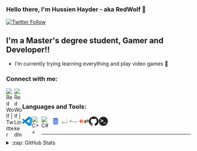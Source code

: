 ### Hello there, I'm Hussien Hayder - aka RedWolf 👋

[![Twitter Follow](https://img.shields.io/twitter/follow/Eng_RedWolf?color=1DA1F2&logo=twitter&style=for-the-badge)](https://twitter.com/Eng_RedWolf?s=09)

## I'm a Master's degree student, Gamer and Developer!!

- I’m currently trying learning everything and play video games 🤷

### Connect with me:

[<img align="left" alt="RedWolf | Twitter" width="22px" src="https://cdn.jsdelivr.net/npm/simple-icons@v3/icons/twitter.svg" />][twitter]
[<img align="left" alt="RedWolf | LinkedIn" width="22px" src="https://cdn.jsdelivr.net/npm/simple-icons@v3/icons/linkedin.svg" />][linkedin]

<br />

### Languages and Tools:

<img align="left" alt="Visual Studio Code" width="26px" src="https://raw.githubusercontent.com/github/explore/80688e429a7d4ef2fca1e82350fe8e3517d3494d/topics/visual-studio-code/visual-studio-code.png" />
<img align="left" alt="C++" width="26px" src="https://upload.wikimedia.org/wikipedia/commons/thumb/1/18/ISO_C%2B%2B_Logo.svg/1822px-ISO_C%2B%2B_Logo.svg.png" />
<img align="left" alt="C#" width="26px" src="https://www.freeiconspng.com/uploads/c-logo-icon-18.png" />
<img align="left" alt="SQL" width="26px" src="https://raw.githubusercontent.com/github/explore/80688e429a7d4ef2fca1e82350fe8e3517d3494d/topics/sql/sql.png" />
<img align="left" alt="MySQL" width="26px" src="https://raw.githubusercontent.com/github/explore/80688e429a7d4ef2fca1e82350fe8e3517d3494d/topics/mysql/mysql.png" />
<img align="left" alt="MongoDB" width="26px" src="https://raw.githubusercontent.com/github/explore/80688e429a7d4ef2fca1e82350fe8e3517d3494d/topics/mongodb/mongodb.png" />
<img align="left" alt="Git" width="26px" src="https://raw.githubusercontent.com/github/explore/80688e429a7d4ef2fca1e82350fe8e3517d3494d/topics/git/git.png" />
<img align="left" alt="GitHub" width="26px" src="https://raw.githubusercontent.com/github/explore/78df643247d429f6cc873026c0622819ad797942/topics/github/github.png" />
<img align="left" alt="Terminal" width="26px" src="https://raw.githubusercontent.com/github/explore/80688e429a7d4ef2fca1e82350fe8e3517d3494d/topics/terminal/terminal.png" />

<br />
<br />

---

<details>
  <summary>:zap: GitHub Stats</summary>
<a>
 <img align="center" src="https://github-readme-stats-engredwolf.vercel.app/api?username=Eng-RedWolf&hide=contribs,prs&theme=calm&count_private=true" />
</a>
<a>
 <img align="center" src="https://github-readme-stats-engredwolf.vercel.app/api/top-langs?username=Eng-RedWolf&exclude_repo=github-readme-stats&theme=calm"/>
</a>
  
</details>


[twitter]: https://twitter.com/Eng_RedWolf
[linkedin]: https://www.linkedin.com/in/engredwolf
